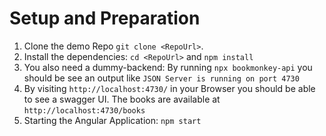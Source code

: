 # Setup and Preparation
1. Clone the demo Repo `git clone <RepoUrl>`.
2. Install the dependencies: `cd <RepoUrl>` and `npm install`
3. You also need a dummy-backend: By running `npx bookmonkey-api` you should be see an output like `JSON Server is running on port 4730`
4. By visiting `http://localhost:4730/` in your Browser you should be able to see a swagger UI. The books are available at `http://localhost:4730/books`
5. Starting the Angular Application: `npm start`
